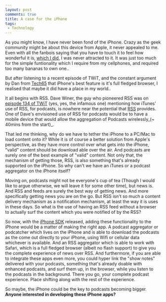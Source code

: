 ```yaml
---
layout: post
comments: true
title: A case for the iPhone
tags:
 - Technology
---
```


As you might know, I have never been fond of the iPhone. Crazy as the geek community might be about this device from Apple, it never appealed to me. Even with all the fanbois saying that you have to touch it to feel how wonderful it is, [which I did][0], I was never attracted to it. It was just too much for the simple funtionality which I require from my cellphones, and required too many bananas to own one..

But after listening to a recent episode of TWiT, and the constant argument by Dan from [Tech65][1] that iPhone's best feature is it's full fledged browser, I realised that maybe it did have a place in my world..

It all begins with RSS. Dave Winer, the guy who pioneered RSS was on [episode 134 of TWiT][2] (yes, yes, the infamous one) mentioning how iTunes' use of RSS, for podcasts, is nowhere near the potential that [RSS][3] provides. One of Dave's envisioned use of RSS for podcasts would be to have a mobile device that would allow the aggregation of Podcasts wirelessly_(~ 40mins from the start)_.

That led me thinking, why do we have to tether the iPhone to a PC/Mac to load content onto it? While it is of course a better solution from Apple's perspective, as they have more control over what gets into the iPhone, "valid" content should be download able over the air. And podcasts are surely one of the best example of "valid" content. Not only that, the mechanism of getting those, RSS, is also something that's already supported on the iPhone. So why can't we have an iTunes or a podcast aggregator on the iPhone itself?

Moving on, podcasts might not be everyone's cup of tea (Though I would like to argue otherwise, we will leave it for some other time), but news is. And RSS and feeds are surely the best way of getting news. And more specifically getting news you are on the go. But RSS isn't so much a content delivery mechanism as a notification mechanism, at least the way it is uses in these days. So what is the use of having an RSS feed without a browser to actually surf the content which you were notified of by the RSS?

So now, with the [iPhone SDK][4] released, adding these functionality to the iPhone would be a matter of making the right app. A podcast aggregator or podcatcher which lives on the iPhone and is able to download the podcasts as the come out directly to your iPhone, using Wifi or cellular data whichever is available. And an RSS aggregator which is able to work with Safari, which is a full fledged browser (albeit no flash support) to give you the complete experience of news over RSS. And furthermore, if you are able to integrate these apps even more, you could hyper link the "show notes" delivered with your podcasts, something that's already doable with enhanced podcasts, and surf them up, in the browser, while you listen to the podcasts in the background. There you go, your complete podcast experience. Place shifting along with the rest of the experience.

So maybe, the iPhone could be the key to podcasts becoming bigger. **Anyone interested in developing these iPhone apps?**


[0]: http://chinpen.net/iphone-mania/
[1]: http://tech65.org
[2]: http://twit.tv/134
[3]: http://en.wikipedia.org/wiki/RSS_(file_format)
[4]: http://developer.apple.com/iphone/
